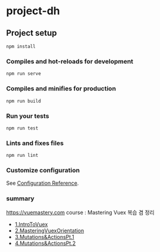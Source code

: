 # project-dh

## Project setup
```
npm install
```

### Compiles and hot-reloads for development
```
npm run serve
```

### Compiles and minifies for production
```
npm run build
```

### Run your tests
```
npm run test
```

### Lints and fixes files
```
npm run lint
```

### Customize configuration
See [Configuration Reference](https://cli.vuejs.org/config/).

### summary

https://vuemastery.com course : Mastering Vuex 복습 겸 정리

- [1.IntroToVuex](summary/1.IntroToVuex.md)
- [2.MasteringVuexOrientation](summary/2.MasteringVuexOrientation.md)
- [3.Mutations&ActionsPt.1](summary/3.Mutations&ActionsPt.1.md)
- [4.Mutations&ActionsPt.2](summary/4.Mutations&ActionsPt.2.md)
